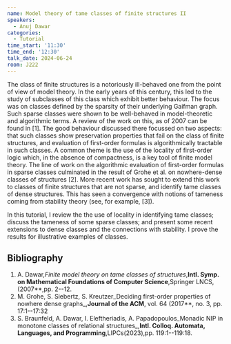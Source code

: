 ```yaml
---
name: Model theory of tame classes of finite structures II
speakers:
  - Anuj Dawar
categories:
  - Tutorial
time_start: '11:30'
time_end: '12:30'
talk_date: 2024-06-24
room: J222
---
```


The class of finite structures is a notoriously ill-behaved one from the point of view of model theory.  In the early years of this century, this led to the study of subclasses of this class which exhibit better behaviour.  The focus was on classes defined by the sparsity of their underlying Gaifman graph.  Such sparse classes were shown to be well-behaved in model-theoretic and algorithmic terms.  A review of the work on this, as of 2007 can be found in [1].  The good behaviour discussed there focussed on two aspects: that such classes show preservation properties that fail on the class of finite structures, and evaluation of first-order formulas is algorithmically tractable in such classes.   A common theme is the use of the locality of first-order logic which, in the absence of compactness, is a key tool of finite model theory.  The line of work on the algorithmic evaluation of first-order formulas in sparse classes culminated in the result of Grohe et al. on nowhere-dense classes of structures [2].  More recent work has sought to extend this work to classes of finite structures that are not sparse, and identify tame classes of dense structures.  This has seen a convergence with notions of tameness coming from stability theory (see, for example, [3]).

In this tutorial, I review the the use of locality in identifying tame classes; discuss the tameness of some sparse classes; and present some recent extensions to dense classes and the connections with stability.  I prove the results for illustrative examples of classes.


## Bibliography

1. A. Dawar,_Finite model theory on tame classes of structures_,**Intl. Symp. on Mathematical Foundations of Computer Science**,Springer LNCS,(2007**,pp. 2--12.
2. M. Grohe, S. Siebertz, S. Kreutzer_Deciding first-order properties of nowhere dense graphs_,**Journal of the ACM**,  vol. 64 (2017**, no. 3, pp. 17:1--17:32
3.  S. Braunfeld, A. Dawar, I. Eleftheriadis, A. Papadopoulos_Monadic NIP in monotone classes of relational structures_,**Intl. Colloq. Automata, Languages, and Programming**,LIPCs(2023),pp. 119:1--119:18.







